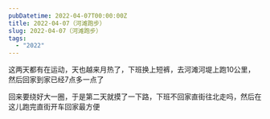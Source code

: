 ```yaml
---
pubDatetime: 2022-04-07T00:00:00Z
title: 2022-04-07（河滩跑步）
slug: 2022-04-07（河滩跑步）
tags:
  - "2022"
---
```


这两天都有在运动，天也越来月热了，下班换上短裤，去河滩河堤上跑10公里，然后回家到家已经7点多一点了

回来要绕好大一圈，于是第二天就摸了一下路，下班不回家直街往北走吗，然后在这儿跑完直街开车回家最方便
